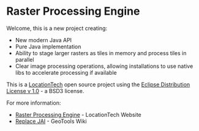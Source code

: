 # Raster Processing Engine

Welcome, this is a new project creating:

* New modern Java API
* Pure Java implementation
* Ability to stage larger rasters as tiles in memory and process tiles in parallel
* Clear image processing operations, allowing installations to use native libs to accelerate processing if available

This is a [LocationTech](https://www.locationtech.org) open source project using the [Eclipse Distribution License v 1.0](LICENSE.md) - a BSD3 license.

For more information:

* [Raster Processing Engine](https://www.locationtech.org/projects/technology.rasterprocessingengine) - LocationTech Website
* [Replace JAI](https://github.com/geotools/geotools/wiki/Replace-JAI) - GeoTools Wiki